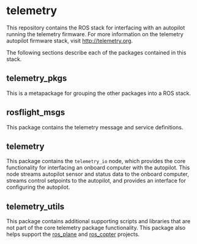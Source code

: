 # telemetry

This repository contains the ROS stack for interfacing with an autopilot running the telemetry firmware. For more information on the telemetry autopilot firmware stack, visit http://telemetry.org.

The following sections describe each of the packages contained in this stack.

## telemetry_pkgs

This is a metapackage for grouping the other packages into a ROS stack.

## rosflight_msgs

This package contains the telemetry message and service definitions.

## telemetry

This package contains the `telemetry_io` node, which provides the core functionality for interfacing an onboard computer with the autopilot. This node streams autopilot sensor and status data to the onboard computer, streams control setpoints to the autopilot, and provides an interface for configuring the autopilot.

## telemetry_utils

This package contains additional supporting scripts and libraries that are not part of the core telemetry package functionality. This package also helps support the [ros_plane](https://github.com/byu-magicc/ros_plane) and [ros_copter](https://github.com/byu-magicc/ros_copter) projects.
